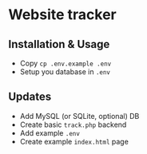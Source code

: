 # Website tracker

## Installation & Usage
- Copy `cp .env.example .env`
- Setup you database in `.env`

## Updates
- Add MySQL (or SQLite, optional) DB
- Create basic `track.php` backend
- Add example `.env`
- Create example `index.html` page
